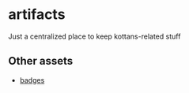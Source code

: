 # artifacts

Just a centralized place to keep kottans-related stuff

## Other assets

- [badges](badges.md)
